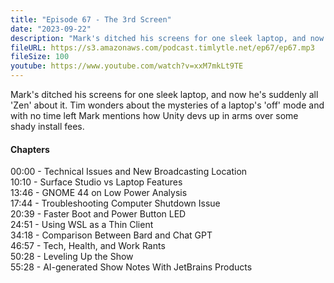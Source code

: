 ```yaml
---
title: "Episode 67 - The 3rd Screen"
date: "2023-09-22"
description: "Mark's ditched his screens for one sleek laptop, and now he's suddenly all 'Zen' about it. Tim wonders about the mysteries of a laptop's 'off' mode and with no time left Mark mentions how Unity devs up in arms over some shady install fees." 
fileURL: https://s3.amazonaws.com/podcast.timlytle.net/ep67/ep67.mp3
fileSize: 100
youtube: https://www.youtube.com/watch?v=xxM7mkLt9TE
---
```


Mark's ditched his screens for one sleek laptop, and now he's suddenly all 'Zen' about it. Tim wonders about the mysteries of a laptop's 'off' mode and with no time left Mark mentions how Unity devs up in arms over some shady install fees.

#### Chapters

00:00 - Technical Issues and New Broadcasting Location   
10:10 - Surface Studio vs Laptop Features   
13:46 - GNOME 44 on Low Power Analysis   
17:44 - Troubleshooting Computer Shutdown Issue   
20:39 - Faster Boot and Power Button LED   
24:51 - Using WSL as a Thin Client   
34:18 - Comparison Between Bard and Chat GPT   
46:57 - Tech, Health, and Work Rants   
50:28 - Leveling Up the Show   
55:28 - AI-generated Show Notes With JetBrains Products   

